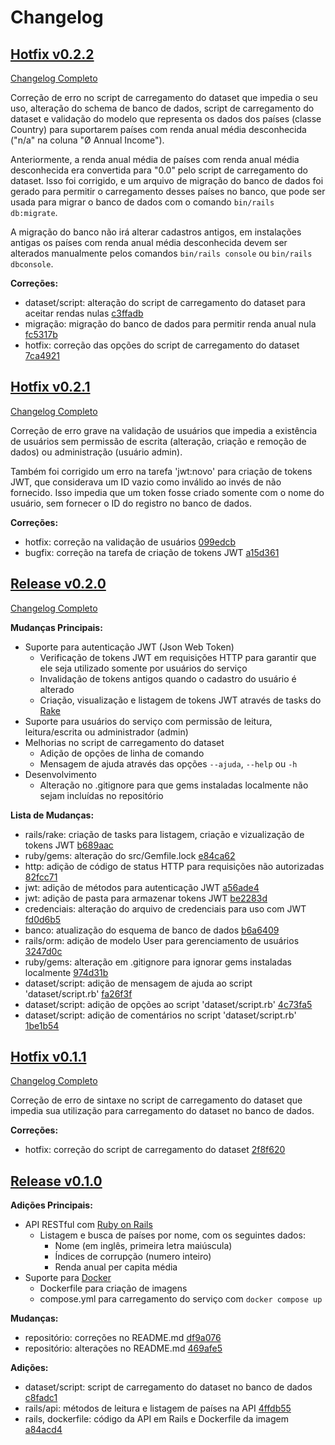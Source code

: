 
# Changelog

## [Hotfix v0.2.2](https://github.com/giovanigiaqueto/APS-API-RESTful/releases/tag/v0.2.2)

[Changelog Completo](https://github.com/giovanigiaqueto/APS-API-RESTful/compare/v0.2.1...v0.2.2)

Correção de erro no script de carregamento do dataset que impedia o seu uso,
alteração do schema de banco de dados, script de carregamento do dataset
e validação do modelo que representa os dados dos países (classe Country)
para suportarem países com renda anual média desconhecida ("n/a" na coluna "Ø Annual Income").

Anteriormente, a renda anual média de países com renda anual média desconhecida
era convertida para "0.0" pelo script de carregamento do dataset. Isso foi corrigido,
e um arquivo de migração do banco de dados foi gerado para permitir o carregamento
desses países no banco, que pode ser usada para migrar o banco de dados com o comando
`bin/rails db:migrate`.

A migração do banco não irá alterar cadastros antigos, em instalações antigas
os países com renda anual média desconhecida devem ser alterados manualmente
pelos comandos `bin/rails console` ou `bin/rails dbconsole`.

**Correções:**

* dataset/script: alteração do script de carregamento do dataset para aceitar rendas nulas [c3ffadb](https://github.com/giovanigiaqueto/APS-API-RESTful/commit/c3ffadb)
* migração: migração do banco de dados para permitir renda anual nula [fc5317b](https://github.com/giovanigiaqueto/APS-API-RESTful/commit/fc5317b)
* hotfix: correção das opções do script de carregamento do dataset [7ca4921](https://github.com/giovanigiaqueto/APS-API-RESTful/commit/7ca4921)

## [Hotfix v0.2.1](https://github.com/giovanigiaqueto/APS-API-RESTful/releases/tag/v0.2.1)

[Changelog Completo](https://github.com/giovanigiaqueto/APS-API-RESTful/compare/v0.2.0...v0.2.1)

Correção de erro grave na validação de usuários que impedia a existência de usuários sem permissão
de escrita (alteração, criação e remoção de dados) ou administração (usuário admin).

Também foi corrigido um erro na tarefa 'jwt:novo' para criação de tokens JWT, que considerava um ID vazio como inválido
ao invés de não fornecido. Isso impedia que um token fosse criado somente com o nome do usuário, sem fornecer
o ID do registro no banco de dados.

**Correções:**

* hotfix: correção na validação de usuários [099edcb](https://github.com/giovanigiaqueto/APS-API-RESTful/commit/099edcb)
* bugfix: correção na tarefa de criação de tokens JWT [a15d361](https://github.com/giovanigiaqueto/APS-API-RESTful/commit/a15d361)

## [Release v0.2.0](https://github.com/giovanigiaqueto/APS-API-RESTful/releases/tag/v0.2.0)

[Changelog Completo](https://github.com/giovanigiaqueto/APS-API-RESTful/compare/v0.1.1...v0.2.0)

**Mudanças Principais:**

* Suporte para autenticação JWT (Json Web Token)
    * Verificação de tokens JWT em requisições HTTP para garantir
        que ele seja utilizado somente por usuários do serviço
    * Invalidação de tokens antigos quando o cadastro do usuário é alterado
    * Criação, visualização e listagem de tokens JWT através de tasks do [Rake](https://github.com/ruby/rake)
* Suporte para usuários do serviço com permissão de leitura,
    leitura/escrita ou administrador (admin)
* Melhorias no script de carregamento do dataset
    * Adição de opções de linha de comando
    * Mensagem de ajuda através das opções `--ajuda`, `--help` ou `-h`
* Desenvolvimento
    * Alteração no .gitignore para que gems instaladas localmente não sejam incluídas no repositório

**Lista de Mudanças:**

* rails/rake: criação de tasks para listagem, criação e vizualização de tokens JWT [b689aac](https://github.com/giovanigiaqueto/APS-API-RESTful/commit/b689aac)
* ruby/gems: alteração do src/Gemfile.lock [e84ca62](https://github.com/giovanigiaqueto/APS-API-RESTful/commit/e84ca62)
* http: adição de código de status HTTP para requisições não autorizadas [82fcc71](https://github.com/giovanigiaqueto/APS-API-RESTful/commit/82fcc71)
* jwt: adição de métodos para autenticação JWT [a56ade4](https://github.com/giovanigiaqueto/APS-API-RESTful/commit/a56ade4)
* jwt: adição de pasta para armazenar tokens JWT [be2283d](https://github.com/giovanigiaqueto/APS-API-RESTful/commit/be2283d)
* credenciais: alteração do arquivo de credenciais para uso com JWT [fd0d6b5](https://github.com/giovanigiaqueto/APS-API-RESTful/commit/fd0d6b5)
* banco: atualização do esquema de banco de dados [b6a6409](https://github.com/giovanigiaqueto/APS-API-RESTful/commit/b6a6409)
* rails/orm: adição de modelo User para gerenciamento de usuários [3247d0c](https://github.com/giovanigiaqueto/APS-API-RESTful/commit/3247d0c)
* ruby/gems: alteração em .gitignore para ignorar gems instaladas localmente [974d31b](https://github.com/giovanigiaqueto/APS-API-RESTful/commit/974d31b)
* dataset/script: adição de mensagem de ajuda ao script 'dataset/script.rb' [fa26f3f](https://github.com/giovanigiaqueto/APS-API-RESTful/commit/fa26f3f)
* dataset/script: adição de opções ao script 'dataset/script.rb' [4c73fa5](https://github.com/giovanigiaqueto/APS-API-RESTful/commit/4c73fa5)
* dataset/script: adição de comentários no script 'dataset/script.rb' [1be1b54](https://github.com/giovanigiaqueto/APS-API-RESTful/commit/1be1b54)

## [Hotfix v0.1.1](https://github.com/giovanigiaqueto/APS-API-RESTful/releases/tag/v0.1.1)

[Changelog Completo](https://github.com/giovanigiaqueto/APS-API-RESTful/compare/v0.1.0...v0.1.1)

Correção de erro de sintaxe no script de carregamento do dataset
que impedia sua utilização para carregamento do dataset no banco de dados.

**Correções:**

* hotfix: correção do script de carregamento do dataset [2f8f620](https://github.com/giovanigiaqueto/APS-API-RESTful/commit/2f8f620)

## [Release v0.1.0](https://github.com/giovanigiaqueto/APS-API-RESTful/releases/tag/v0.1.0)

**Adições Principais:**

* API RESTful com [Ruby on Rails](https://rubyonrails.org/)
    * Listagem e busca de países por nome, com os seguintes dados:
        * Nome (em inglês, primeira letra maiúscula)
        * Índices de corrupção (numero inteiro)
        * Renda anual per capita média
* Suporte para [Docker](https://www.docker.com/)
    * Dockerfile para criação de imagens
    * compose.yml para carregamento do serviço com `docker compose up`

**Mudanças:**

* repositório: correções no README.md [df9a076](https://github.com/giovanigiaqueto/APS-API-RESTful/commit/df9a076)
* repositório: alterações no README.md [469afe5](https://github.com/giovanigiaqueto/APS-API-RESTful/commit/469afe5)

**Adições:**

* dataset/script: script de carregamento do dataset no banco de dados [c8fadc1](https://github.com/giovanigiaqueto/APS-API-RESTful/commit/c8fadc1)
* rails/api: métodos de leitura e listagem de países na API [4ffdb55](https://github.com/giovanigiaqueto/APS-API-RESTful/commit/4ffdb55)
* rails, dockerfile: código da API em Rails e Dockerfile da imagem [a84acd4](https://github.com/giovanigiaqueto/APS-API-RESTful/commit/a84acd4)
